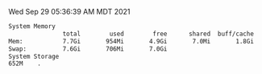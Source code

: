 Wed Sep 29 05:36:39 AM MDT 2021
```bash
System Memory
               total        used        free      shared  buff/cache   available
Mem:           7.7Gi       954Mi       4.9Gi       7.0Mi       1.8Gi       6.4Gi
Swap:          7.6Gi       706Mi       7.0Gi
System Storage
652M	.
```
```bash
